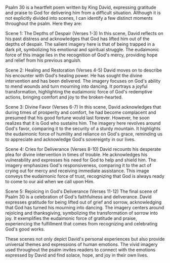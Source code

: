 Psalm 30 is a heartfelt poem written by King David, expressing gratitude and praise to God for delivering him from a difficult situation. Although it is not explicitly divided into scenes, I can identify a few distinct moments throughout the psalm. Here they are:

Scene 1: The Depths of Despair (Verses 1-3)
In this scene, David reflects on his past distress and acknowledges that God has lifted him out of the depths of despair. The salient imagery here is that of being trapped in a dark pit, symbolizing his emotional and spiritual struggle. The eudaimonic force of this image lies in the recognition of God's mercy, providing hope and relief from his previous anguish.

Scene 2: Healing and Restoration (Verses 4-5)
David moves on to describe his encounter with God's healing power. He has sought the divine intervention and has been delivered. The imagery focuses on God's ability to mend wounds and turn mourning into dancing. It portrays a joyful transformation, highlighting the eudaimonic force of God's redemptive actions, bringing comfort and joy to the broken-hearted.

Scene 3: Divine Favor (Verses 6-7)
In this scene, David acknowledges that during times of prosperity and comfort, he had become complacent and presumed that his good fortune would last forever. However, he soon realizes that it is God who sustains him. The imagery here revolves around God's favor, comparing it to the security of a sturdy mountain. It highlights the eudaimonic force of humility and reliance on God's grace, reminding us to appreciate and acknowledge God's sovereignty in our lives.

Scene 4: Cries for Deliverance (Verses 8-10)
David recounts his desperate plea for divine intervention in times of trouble. He acknowledges his vulnerability and expresses his need for God to help and shield him. The imagery emphasizes God's responsiveness, comparing it to the act of crying out for mercy and receiving immediate assistance. This image conveys the eudaimonic force of trust, recognizing that God is always ready to come to our aid when we call upon Him.

Scene 5: Rejoicing in God's Deliverance (Verses 11-12)
The final scene of Psalm 30 is a celebration of God's faithfulness and deliverance. David expresses gratitude for being lifted out of grief and sorrow, acknowledging that God has turned his mourning into dancing. The imagery centers around rejoicing and thanksgiving, symbolizing the transformation of sorrow into joy. It exemplifies the eudaimonic force of gratitude and praise, experiencing the fulfillment that comes from recognizing and celebrating God's good works.

These scenes not only depict David's personal experiences but also provide universal themes and expressions of human emotions. The vivid imagery used throughout the psalm invites readers to connect with the emotions expressed by David and find solace, hope, and joy in their own lives.